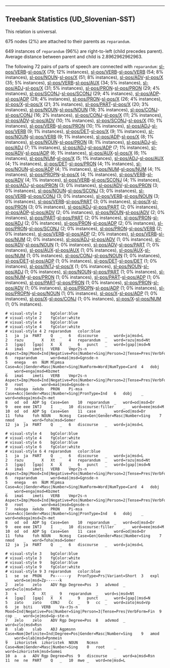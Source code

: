 

--------------------------------------------------------------------------------

## Treebank Statistics (UD_Slovenian-SST)

This relation is universal.

675 nodes (2%) are attached to their parents as `reparandum`.

649 instances of `reparandum` (96%) are right-to-left (child precedes parent).
Average distance between parent and child is 2.8962962962963.

The following 72 pairs of parts of speech are connected with `reparandum`: [sl-pos/VERB]()-[sl-pos/X]() (79; 12% instances), [sl-pos/VERB]()-[sl-pos/VERB]() (54; 8% instances), [sl-pos/NOUN]()-[sl-pos/X]() (51; 8% instances), [sl-pos/ADV]()-[sl-pos/X]() (35; 5% instances), [sl-pos/VERB]()-[sl-pos/AUX]() (34; 5% instances), [sl-pos/ADJ]()-[sl-pos/X]() (31; 5% instances), [sl-pos/PRON]()-[sl-pos/PRON]() (29; 4% instances), [sl-pos/SCONJ]()-[sl-pos/SCONJ]() (29; 4% instances), [sl-pos/ADP]()-[sl-pos/ADP]() (28; 4% instances), [sl-pos/PRON]()-[sl-pos/X]() (26; 4% instances), [sl-pos/X]()-[sl-pos/X]() (21; 3% instances), [sl-pos/PART]()-[sl-pos/X]() (20; 3% instances), [sl-pos/NOUN]()-[sl-pos/NOUN]() (18; 3% instances), [sl-pos/CONJ]()-[sl-pos/CONJ]() (16; 2% instances), [sl-pos/CONJ]()-[sl-pos/X]() (11; 2% instances), [sl-pos/ADV]()-[sl-pos/ADV]() (10; 1% instances), [sl-pos/SCONJ]()-[sl-pos/X]() (10; 1% instances), [sl-pos/VERB]()-[sl-pos/PRON]() (10; 1% instances), [sl-pos/ADJ]()-[sl-pos/VERB]() (9; 1% instances), [sl-pos/DET]()-[sl-pos/X]() (9; 1% instances), [sl-pos/NOUN]()-[sl-pos/VERB]() (9; 1% instances), [sl-pos/ADP]()-[sl-pos/X]() (8; 1% instances), [sl-pos/NOUN]()-[sl-pos/PRON]() (8; 1% instances), [sl-pos/ADJ]()-[sl-pos/ADJ]() (7; 1% instances), [sl-pos/ADJ]()-[sl-pos/ADP]() (7; 1% instances), [sl-pos/ADV]()-[sl-pos/ADP]() (6; 1% instances), [sl-pos/AUX]()-[sl-pos/X]() (6; 1% instances), [sl-pos/NUM]()-[sl-pos/X]() (5; 1% instances), [sl-pos/ADJ]()-[sl-pos/AUX]() (4; 1% instances), [sl-pos/DET]()-[sl-pos/PRON]() (4; 1% instances), [sl-pos/NOUN]()-[sl-pos/ADP]() (4; 1% instances), [sl-pos/NUM]()-[sl-pos/NUM]() (4; 1% instances), [sl-pos/PROPN]()-[sl-pos/X]() (4; 1% instances), [sl-pos/VERB]()-[sl-pos/ADV]() (4; 1% instances), [sl-pos/VERB]()-[sl-pos/SCONJ]() (4; 1% instances), [sl-pos/ADJ]()-[sl-pos/PRON]() (3; 0% instances), [sl-pos/ADV]()-[sl-pos/PRON]() (3; 0% instances), [sl-pos/NOUN]()-[sl-pos/SCONJ]() (3; 0% instances), [sl-pos/VERB]()-[sl-pos/CONJ]() (3; 0% instances), [sl-pos/VERB]()-[sl-pos/NOUN]() (3; 0% instances), [sl-pos/VERB]()-[sl-pos/PART]() (3; 0% instances), [sl-pos/X]()-[sl-pos/PRON]() (3; 0% instances), [sl-pos/ADJ]()-[sl-pos/PART]() (2; 0% instances), [sl-pos/ADP]()-[sl-pos/ADV]() (2; 0% instances), [sl-pos/NOUN]()-[sl-pos/ADV]() (2; 0% instances), [sl-pos/PART]()-[sl-pos/PART]() (2; 0% instances), [sl-pos/PRON]()-[sl-pos/ADJ]() (2; 0% instances), [sl-pos/PRON]()-[sl-pos/ADP]() (2; 0% instances), [sl-pos/PRON]()-[sl-pos/SCONJ]() (2; 0% instances), [sl-pos/PRON]()-[sl-pos/VERB]() (2; 0% instances), [sl-pos/VERB]()-[sl-pos/ADP]() (2; 0% instances), [sl-pos/VERB]()-[sl-pos/NUM]() (2; 0% instances), [sl-pos/ADJ]()-[sl-pos/ADV]() (1; 0% instances), [sl-pos/ADV]()-[sl-pos/NOUN]() (1; 0% instances), [sl-pos/ADV]()-[sl-pos/PART]() (1; 0% instances), [sl-pos/AUX]()-[sl-pos/AUX]() (1; 0% instances), [sl-pos/AUX]()-[sl-pos/NUM]() (1; 0% instances), [sl-pos/CONJ]()-[sl-pos/NOUN]() (1; 0% instances), [sl-pos/DET]()-[sl-pos/ADP]() (1; 0% instances), [sl-pos/DET]()-[sl-pos/DET]() (1; 0% instances), [sl-pos/INTJ]()-[sl-pos/X]() (1; 0% instances), [sl-pos/NOUN]()-[sl-pos/ADJ]() (1; 0% instances), [sl-pos/NOUN]()-[sl-pos/PART]() (1; 0% instances), [sl-pos/NUM]()-[sl-pos/PRON]() (1; 0% instances), [sl-pos/PART]()-[sl-pos/ADP]() (1; 0% instances), [sl-pos/PART]()-[sl-pos/PRON]() (1; 0% instances), [sl-pos/PRON]()-[sl-pos/ADV]() (1; 0% instances), [sl-pos/PROPN]()-[sl-pos/ADP]() (1; 0% instances), [sl-pos/PROPN]()-[sl-pos/NOUN]() (1; 0% instances), [sl-pos/X]()-[sl-pos/ADP]() (1; 0% instances), [sl-pos/X]()-[sl-pos/CONJ]() (1; 0% instances), [sl-pos/X]()-[sl-pos/NUM]() (1; 0% instances).


~~~ conllu
# visual-style 2	bgColor:blue
# visual-style 2	fgColor:white
# visual-style 4	bgColor:blue
# visual-style 4	fgColor:white
# visual-style 4 2 reparandum	color:blue
1	ja	ja	PART	Q	_	6	discourse	_	word=ja|msd=L
2	razu	_	X	Xt	_	4	reparandum	_	word=razu|msd=Nt
3	[gap]	[gap]	X	X	_	6	punct	_	word=[gap]|msd=N
4	imaš	imeti	VERB	Vmpr2s-n	Aspect=Imp|Mood=Ind|Negative=Pos|Number=Sing|Person=2|Tense=Pres|VerbForm=Fin	6	reparandum	_	word=maš|msd=Ggnsde-n
5	enega	en	NUM	Mlpmsa	Case=Acc|Gender=Masc|Number=Sing|NumForm=Word|NumType=Card	4	dobj	_	word=enga|msd=Kbzmet
6	imaš	imeti	VERB	Vmpr2s-n	Aspect=Imp|Mood=Ind|Negative=Pos|Number=Sing|Person=2|Tense=Pres|VerbForm=Fin	0	root	_	word=maš|msd=Ggnsde-n
7	nekoga	nekdo	PRON	Pi-msa	Case=Acc|Gender=Masc|Number=Sing|PronType=Ind	6	dobj	_	word=nekoga|msd=Zn-met
8	od	od	ADP	Sg	Case=Gen	10	reparandum	_	word=od|msd=Dr
9	eee	eee	INTJ	I	_	10	discourse:filler	_	word=eee|msd=M
10	od	od	ADP	Sg	Case=Gen	11	case	_	word=od|msd=Dr
11	foha	foh	NOUN	Ncmsg	Case=Gen|Gender=Masc|Number=Sing	7	nmod	_	word=foha|msd=Somer
12	ja	ja	PART	Q	_	6	discourse	_	word=ja|msd=L

~~~


~~~ conllu
# visual-style 4	bgColor:blue
# visual-style 4	fgColor:white
# visual-style 6	bgColor:blue
# visual-style 6	fgColor:white
# visual-style 6 4 reparandum	color:blue
1	ja	ja	PART	Q	_	6	discourse	_	word=ja|msd=L
2	razu	_	X	Xt	_	4	reparandum	_	word=razu|msd=Nt
3	[gap]	[gap]	X	X	_	6	punct	_	word=[gap]|msd=N
4	imaš	imeti	VERB	Vmpr2s-n	Aspect=Imp|Mood=Ind|Negative=Pos|Number=Sing|Person=2|Tense=Pres|VerbForm=Fin	6	reparandum	_	word=maš|msd=Ggnsde-n
5	enega	en	NUM	Mlpmsa	Case=Acc|Gender=Masc|Number=Sing|NumForm=Word|NumType=Card	4	dobj	_	word=enga|msd=Kbzmet
6	imaš	imeti	VERB	Vmpr2s-n	Aspect=Imp|Mood=Ind|Negative=Pos|Number=Sing|Person=2|Tense=Pres|VerbForm=Fin	0	root	_	word=maš|msd=Ggnsde-n
7	nekoga	nekdo	PRON	Pi-msa	Case=Acc|Gender=Masc|Number=Sing|PronType=Ind	6	dobj	_	word=nekoga|msd=Zn-met
8	od	od	ADP	Sg	Case=Gen	10	reparandum	_	word=od|msd=Dr
9	eee	eee	INTJ	I	_	10	discourse:filler	_	word=eee|msd=M
10	od	od	ADP	Sg	Case=Gen	11	case	_	word=od|msd=Dr
11	foha	foh	NOUN	Ncmsg	Case=Gen|Gender=Masc|Number=Sing	7	nmod	_	word=foha|msd=Somer
12	ja	ja	PART	Q	_	6	discourse	_	word=ja|msd=L

~~~


~~~ conllu
# visual-style 3	bgColor:blue
# visual-style 3	fgColor:white
# visual-style 9	bgColor:blue
# visual-style 9	fgColor:white
# visual-style 9 3 reparandum	color:blue
1	se	se	PRON	Px------y	PronType=Prs|Variant=Short	3	expl	_	word=se|msd=Zp------k
2	zelo	zelo	ADV	Rgp	Degree=Pos	3	advmod	_	word=zlo|msd=Rsn
3	s	_	X	Xt	_	9	reparandum	_	word=s|msd=Nt
4	[gap]	[gap]	X	X	_	9	punct	_	word=[gap]|msd=N
5	zato	zato	CONJ	Cc	_	9	cc	_	word=zato|msd=Vp
6	je	biti	VERB	Va-r3s-n	Mood=Ind|Negative=Pos|Number=Sing|Person=3|Tense=Pres|VerbForm=Fin	9	cop	_	word=je|msd=Gp-ste-n
7	zelo	zelo	ADV	Rgp	Degree=Pos	8	advmod	_	word=zlo|msd=Rsn
8	slab	slab	ADJ	Agpmsnn	Case=Nom|Definite=Ind|Degree=Pos|Gender=Masc|Number=Sing	9	amod	_	word=slab|msd=Ppnmein
9	izkoristek	izkoristek	NOUN	Ncmsn	Case=Nom|Gender=Masc|Number=Sing	0	root	_	word=izkoristek|msd=Somei
10	a	a	ADV	Rgp	Degree=Pos	9	discourse	_	word=a|msd=Rsn
11	ne	ne	PART	Q	_	10	mwe	_	word=ne|msd=L

~~~


